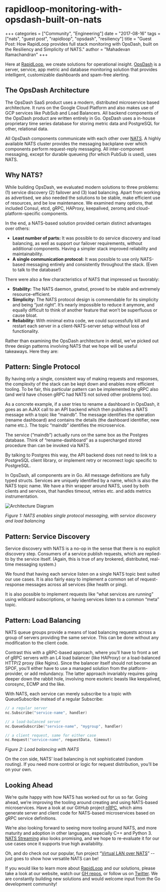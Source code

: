 # rapidloop-monitoring-with-opsdash-built-on-nats

+++ categories = \["Community", "Engineering"\] date = "2017-08-16" tags = \["nats", "guest post", "rapidloop", "opsdash", "resiliency"\] title = "Guest Post: How RapidLoop provides full stack monitoring with OpsDash, built on the Resiliency and Simplicity of NATS." author = "Mahadevan Ramachandran" +++

Here at [RapidLoop](https://www.rapidloop.com/), we create solutions for operational insight. [OpsDash](https://www.opsdash.com/) is a server, service, app metric and database monitoring solution that provides intelligent, customizable dashboards and spam-free alerting.

## The OpsDash Architecture

The OpsDash SaaS product uses a modern, distributed microservice based architecture. It runs on the Google Cloud Platform and also makes use of GCP services like PubSub and Load Balancers. All backend components of the OpsDash product are written entirely in Go. OpsDash uses a in-house proprietary time series database for storing metric data and PostgreSQL for other, relational data.

All OpsDash components communicate with each other over [NATS](https://www.nats.io/). A highly available NATS cluster provides the messaging backplane over which components perform request-reply messaging. All inter-component messaging, except for durable queueing \(for which PubSub is used\), uses NATS.

## Why NATS?

While building OpsDash, we evaluated modern solutions to three problems: \(1\) service discovery \(2\) failover and \(3\) load balancing. Apart from working as advertised, we also needed the solutions to be stable, make efficient use of resources, and be low maintenance. We examined many options, that included Consul, etcd, gRPC, HAProxy, keepalived, zeromq and cloud-platform-specific components.

In the end, a NATS-based solution provided certain distinct advantages over others:

* **Least number of parts:** It was possible to do service discovery and load balancing, as well as support our failover requirements, without additional components. Having a simpler stack improved reliability and maintainability.
* **A single communication protocol:** It was possible to use only NATS-based messaging entirely and consistently throughout the stack. \(Even to talk to the database!\)

There were also a few characteristics of NATS that impressed us favorably:

* **Stability:** The NATS daemon, gnatsd, proved to be stable and extremely resource-efficient.
* **Simplicity:** The NATS protocol design is commendable for its simplicity and being “just right”. It’s nearly impossible to reduce it anymore, and equally difficult to think of another feature that won’t be superfluous or cause bloat.
* **Reliability:** With minimal extra code, we could successfully kill and restart each server in a client-NATS-server setup without loss of functionality.

Rather than examining the OpsDash architecture in detail, we’ve picked out three design patterns involving NATS that we hope will be useful takeaways. Here they are:

## Pattern: Single Protocol

By having only a single, consistent way of making requests and responses, the complexity of the stack can be kept down and enables more efficient tooling. To be fair, this particular pattern can be implemented by gRPC also \(and we’d have chosen gRPC had NATS not solved other problems too\).

As a concrete example, if a user tries to rename a dashboard in OpsDash, it goes as an AJAX call to an API backend which then publishes a NATS message with a topic like “maindb”. The message identifies the operation \(rename dashboard\) and contains the details \(the dashboard identifier, new name etc.\). The topic “maindb” identifies the microservice.

The service \(“maindb”\) actually runs on the same box as the Postgres database. Think of “rename-dashboard” as a supercharged stored procedure than can be invoked via NATS.

By talking to Postgres this way, the API backend does not need to link to a PostgreSQL client library, or implement retry or reconnect logic specific to PostgreSQL.

In OpsDash, all components are in Go. All message definitions are fully typed structs. Services are uniquely identified by a name, which is also the NATS topic name. We have a thin wrapper around NATS, used by both clients and services, that handles timeout, retries etc. and adds metrics instrumentation.

![Architecture Diagram](https://github.com/nats-io/nats-site/tree/c42c46a7c6b8669e66e28419887d2f8dd29aa502/img/blog/rapidloop-monitoring-with-opsdash-built-on-nats.png)

_Figure 1: NATS enables single protocol messaging, with service discovery and load balancing_

## Pattern: Service Discovery

Service discovery with NATS is a no-op in the sense that there is no explicit discovery step. Consumers of a service publish requests, which are replied-to by the service itself. \(Again, this is true of any brokered, distributed, real-time messaging system.\)

We found that having each service listen on a single NATS topic best suited our use cases. It is also fairly easy to implement a common set of request-response messages across all services \(like health or ping\).

It is also possible to implement requests like “what services are running” using wildcard subscriptions, or having services listen to a common “meta” topic.

## Pattern: Load Balancing

NATS queue groups provide a means of load balancing requests across a group of servers providing the same service. This can be done without any modification to the client code.

Contrast this with a gRPC-based approach, where you’ll have to front a set of gRPC servers with an L4 load balancer \(like HAProxy\) or a load-balanced HTTP/2 proxy \(like Nginx\). Since the balancer itself should not become an SPOF, you’ll either have to use a managed solution from the platform-provider, or add redundancy. The latter approach invariably requires going deeper down the rabbit hole, involving more esoteric beasts like keepalived, corosync, ECMP and the like.

With NATS, each service can merely subscribe to a topic with QueueSubscribe instead of a regular Subscribe:

```go
// a regular server
nc.Subscribe("service-name", handler)

// a load-balanced server
nc.QueueSubscribe("service-name", "mygroup", handler)

// a client request, same for either case
nc.Request("service-name", requestData, timeout)
```

_Figure 2: Load balancing with NATS_

On the con side, NATS’ load balancing is not sophisticated \(random routing\). If you need more control or logic for request distribution, you’ll be on your own.

## Looking Ahead

We’re quite happy with how NATS has worked out for us so far. Going ahead, we’re improving the tooling around creating and using NATS-based microservices. Have a look at our GitHub project [nRPC](https://github.com/rapidloop/nrpc), which aims generate server and client code for NATS-based microservices based on gRPC service definitions.

We’re also looking forward to seeing more tooling around NATS, and more maturity and adoption in other languages, especially C++ and Python 3. [NATS Streaming](http://nats.io/documentation/streaming/nats-streaming-intro/) also looks promising, and we hope to re-evaluate it for our use cases once it supports true high availability.

Oh, and do check out our popular, fun project “[Virtual LAN over NATS](https://github.com/rapidloop/vlan-nats)” -- just goes to show how versatile NATS can be!

If you would like to learn more about [RapidLoop](https://www.rapidloop.com/) and our solutions, please take a look at our website, watch our [GH repos](https://github.com/rapidloop), or follow us on [Twitter](https://twitter.com/therapidloop). We are constantly building new solutions and would welcome input from the Go development community!

